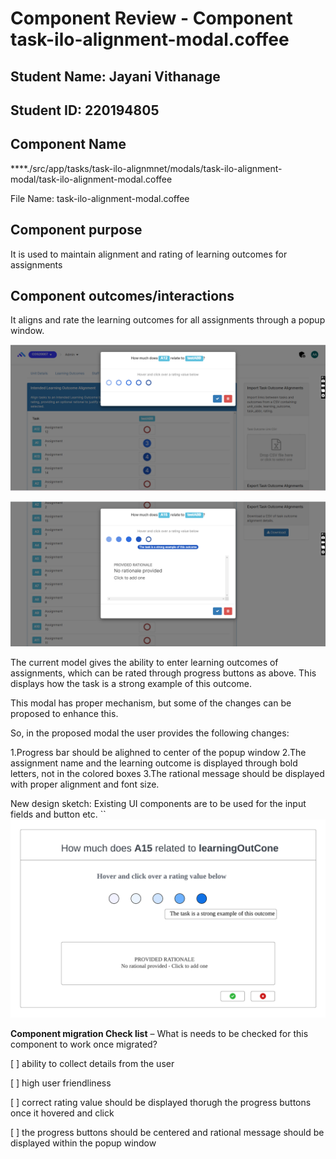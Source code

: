 # Component Review - Component task-ilo-alignment-modal.coffee

## Student Name: Jayani Vithanage

## Student ID: 220194805


## Component Name

\*\*\*\*./src/app/tasks/task-ilo-alignmnet/modals/task-ilo-alignment-modal/task-ilo-alignment-modal.coffee

File Name: task-ilo-alignment-modal.coffee

## Component purpose

It is used to maintain alignment  and rating of learning outcomes for assignments

## Component outcomes/interactions

It aligns and rate the learning outcomes for all assignments through a popup window.

![ilo-alignment-modal](Resources/ilo_allignment_modal_1.png)

![ilo-alignment-modal_rating](Resources/ilo_alignment_modal2.png)

The current model gives the ability to enter learning outcomes of assignments, which can be rated through progress buttons as above. This displays how the task is a strong example of this outcome. 

This modal has proper mechanism, but some of the changes can be proposed to enhance this.

So, in the proposed modal the user provides the following changes:

1.Progress bar should be alighned to center of the popup window
2.The assignment name and the learning outcome is displayed through bold letters, not in the colored boxes
3.The rational message should be displayed with proper alignment and font size.

New design sketch: Existing UI components are to be used for the input fields and button etc.
``
![new modal sketch](Resources/ilo_allignment_modal.png)


**Component migration Check list** – What is needs to be checked for this component to work once
migrated?

[ ] ability to collect details from the user

[ ] high user friendliness

[ ] correct rating value should be displayed thorugh the progress buttons once it hovered and click

[ ] the progress buttons should be centered and rational message should be displayed within the popup window